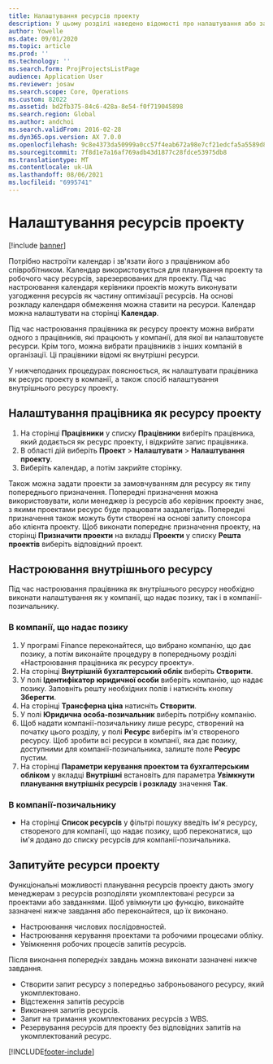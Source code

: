 ```yaml
---
title: Налаштування ресурсів проекту
description: У цьому розділі наведено відомості про налаштування або запит ресурсів проекту.
author: Yowelle
ms.date: 09/01/2020
ms.topic: article
ms.prod: ''
ms.technology: ''
ms.search.form: ProjProjectsListPage
audience: Application User
ms.reviewer: josaw
ms.search.scope: Core, Operations
ms.custom: 82022
ms.assetid: bd2fb375-84c6-428a-8e54-f0f719045898
ms.search.region: Global
ms.author: andchoi
ms.search.validFrom: 2016-02-28
ms.dyn365.ops.version: AX 7.0.0
ms.openlocfilehash: 9c8e4373da50999a0cc57f4eab672a98e7cf21edcfa5a5589d87691603a777de
ms.sourcegitcommit: 7f8d1e7a16af769adb43d1877c28fdce53975db8
ms.translationtype: MT
ms.contentlocale: uk-UA
ms.lasthandoff: 08/06/2021
ms.locfileid: "6995741"
---
```

# <a name="set-up-project-resources"></a>Налаштування ресурсів проекту

[!include [banner](../includes/banner.md)]

Потрібно настроїти календар і зв'язати його з працівником або співробітником. Календар використовується для планування проекту та робочого часу ресурсів, зарезервованих для проекту. Під час настроювання календаря керівники проектів можуть виконувати узгодження ресурсів як частину оптимізації ресурсів. На основі розкладу календаря обмеження можна ставити на ресурси. Календар можна налаштувати на сторінці **Календар**.

Під час настроювання працівника як ресурсу проекту можна вибрати одного з працівників, які працюють у компанії, для якої ви налаштовуєте ресурси. Крім того, можна вибрати працівників з інших компаній в організації. Ці працівники відомі як внутрішні ресурси.

У нижчеподаних процедурах пояснюється, як налаштувати працівника як ресурс проекту в компанії, а також спосіб налаштування внутрішнього ресурсу проекту.

## <a name="set-up-a-worker-as-a-project-resource"></a>Налаштування працівника як ресурсу проекту

1. На сторінці **Працівники** у списку **Працівники** виберіть працівника, який додається як ресурс проекту, і відкрийте запис працівника.
2. В області дій виберіть **Проект** &gt; **Налаштувати** &gt; **Налаштування проекту**.
3. Виберіть календар, а потім закрийте сторінку.

Також можна задати проекти за замовчуванням для ресурсу як типу попереднього призначення. Попередні призначення можна використовувати, коли менеджер із ресурсів або керівник проекту знає, з якими проектами ресурс буде працювати заздалегідь. Попередні призначення також можуть бути створені на основі запиту спонсора або клієнта проекту. Щоб виконати попереднє призначення проекту, на сторінці **Призначити проекти** на вкладці **Проекти** у списку **Решта проектів** виберіть відповідний проект.

## <a name="set-up-an-intercompany-resource"></a>Настроювання внутрішнього ресурсу

Під час настроювання працівника як внутрішнього ресурсу необхідно виконати налаштування як у компанії, що надає позику, так і в компанії-позичальнику.

### <a name="in-the-lending-company"></a>В компанії, що надає позику

1. У програмі Finance переконайтеся, що вибрано компанію, що дає позику, а потім виконайте процедуру в попередньому розділі «Настроювання працівника як ресурсу проекту».
2. На сторінці **Внутрішній бухгалтерський облік** виберіть **Створити**.
3. У полі **Ідентифікатор юридичної особи** виберіть компанію, що надає позику. Заповніть решту необхідних полів і натисніть кнопку **Зберегти**.
4. На сторінці **Трансферна ціна** натисніть **Створити**.
5. У полі **Юридична особа-позичальник** виберіть потрібну компанію.
6. Щоб надати компанії-позичальнику лише ресурс, створений на початку цього розділу, у полі **Ресурс** виберіть ім'я створеного ресурсу. Щоб зробити всі ресурси в компанії, яка дає позику, доступними для компанії-позичальника, залиште поле **Ресурс** пустим.
7. На сторінці **Параметри керування проектом та бухгалтерським обліком** у вкладці **Внутрішні** встановіть для параметра **Увімкнути планування внутрішніх ресурсів і розкладу** значення **Так**.

### <a name="in-the-borrowing-company"></a>В компанії-позичальнику

- На сторінці **Список ресурсів** у фільтрі пошуку введіть ім'я ресурсу, створеного для компанії, що надає позику, щоб переконатися, що ім'я додано до списку ресурсів для компанії-позичальника.

## <a name="request-project-resources"></a>Запитуйте ресурси проекту
Функціональні можливості планування ресурсів проекту дають змогу менеджерам з ресурсів розподіляти укомплектовані ресурси за проектами або завданнями. Щоб увімкнути цю функцію, виконайте зазначені нижче завдання або переконайтеся, що їх виконано.

- Настроювання числових послідовностей.
- Настроювання керування проектами та робочими процесами обліку.
- Увімкнення робочих процесів запитів ресурсів.

Після виконання попередніх завдань можна виконати зазначені нижче завдання.

- Створити запит ресурсу з попередньо заброньованого ресурсу, який укомплектовано.
- Відстеження запитів ресурсів
- Виконання запитів ресурсів.
- Запит на тримання укомплектованих ресурсів з WBS.
- Резервування ресурсів для проекту без відповідних запитів на укомплектований ресурс.


[!INCLUDE[footer-include](../includes/footer-banner.md)]